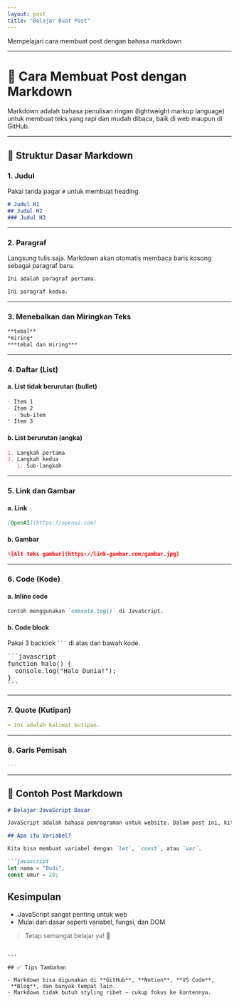 ```yaml
---
layout: post
title: "Belajar Buat Post"
---
```


Mempelajari cara membuat post dengan bahasa markdown

---

# 📝 Cara Membuat Post dengan Markdown

Markdown adalah bahasa penulisan ringan (lightweight markup language) untuk membuat teks yang rapi dan mudah dibaca, baik di web maupun di GitHub.

---

## 📌 Struktur Dasar Markdown

### 1. Judul

Pakai tanda pagar `#` untuk membuat heading.

```markdown
# Judul H1
## Judul H2
### Judul H3
````

---

### 2. Paragraf

Langsung tulis saja. Markdown akan otomatis membaca baris kosong sebagai paragraf baru.

```markdown
Ini adalah paragraf pertama.

Ini paragraf kedua.
```

---

### 3. Menebalkan dan Miringkan Teks

```markdown
**tebal**
*miring*
***tebal dan miring***
```

---

### 4. Daftar (List)

#### a. List tidak berurutan (bullet)

```markdown
- Item 1
- Item 2
  - Sub-item
* Item 3
```

#### b. List berurutan (angka)

```markdown
1. Langkah pertama
2. Langkah kedua
   1. Sub-langkah
```

---

### 5. Link dan Gambar

#### a. Link

```markdown
[OpenAI](https://openai.com)
```

#### b. Gambar

```markdown
![Alt teks gambar](https://link-gambar.com/gambar.jpg)
```

---

### 6. Code (Kode)

#### a. Inline code

```markdown
Contoh menggunakan `console.log()` di JavaScript.
```

#### b. Code block

Pakai 3 backtick ` ``` ` di atas dan bawah kode.

<pre>
```javascript
function halo() {
  console.log("Halo Dunia!");
}
```
</pre>

---

### 7. Quote (Kutipan)

```markdown
> Ini adalah kalimat kutipan.
```

---

### 8. Garis Pemisah

```markdown
---
```

---

## 🧪 Contoh Post Markdown

````markdown
# Belajar JavaScript Dasar

JavaScript adalah bahasa pemrograman untuk website. Dalam post ini, kita akan belajar dasar-dasarnya.

## Apa itu Variabel?

Kita bisa membuat variabel dengan `let`, `const`, atau `var`.

```javascript
let nama = "Budi";
const umur = 20;
````

## Kesimpulan

* JavaScript sangat penting untuk web
* Mulai dari dasar seperti variabel, fungsi, dan DOM

> Tetap semangat belajar ya! 💪

```

---

## ✅ Tips Tambahan

- Markdown bisa digunakan di **GitHub**, **Notion**, **VS Code**,
 **Blog**, dan banyak tempat lain.
- Markdown tidak butuh styling ribet — cukup fokus ke kontennya.
```